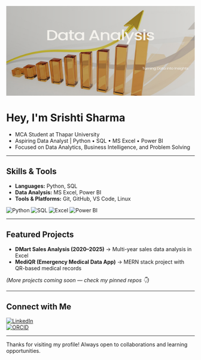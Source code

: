 <p align="center">
  <img src="https://github.com/srishtisharma44/srishtisharma44/blob/main/github.png" alt="Banner Image" width="100%" height="240">
</p>

# Hey, I'm Srishti Sharma  

- MCA Student at Thapar University  
- Aspiring Data Analyst | Python • SQL • MS Excel • Power BI  
- Focused on Data Analytics, Business Intelligence, and Problem Solving  

---

## Skills & Tools  

- **Languages:** Python, SQL  
- **Data Analysis:** MS Excel, Power BI  
- **Tools & Platforms:** Git, GitHub, VS Code, Linux  

![Python](https://img.shields.io/badge/Python-3776AB?style=for-the-badge&logo=python&logoColor=white) 
![SQL](https://img.shields.io/badge/SQL-003B57?style=for-the-badge&logo=database&logoColor=white) 
![Excel](https://img.shields.io/badge/Excel-217346?style=for-the-badge&logo=microsoft-excel&logoColor=white) 
![Power BI](https://img.shields.io/badge/PowerBI-F2C811?style=for-the-badge&logo=powerbi&logoColor=black) 

---

## Featured Projects  

- **DMart Sales Analysis (2020–2025)** → Multi-year sales data analysis in Excel  
- **MediQR (Emergency Medical Data App)** → MERN stack project with QR-based medical records  

*(More projects coming soon — check my pinned repos 👇)*  

---

## Connect with Me  

[![LinkedIn](https://img.shields.io/badge/LinkedIn-0077B5?style=for-the-badge&logo=linkedin&logoColor=white)](https://www.linkedin.com/in/srishti-sharma-data/)  
[![ORCID](https://img.shields.io/badge/ORCID-A6CE39?style=for-the-badge&logo=orcid&logoColor=white)](https://orcid.org/0009-0008-0440-1799)  

---
Thanks for visiting my profile! Always open to collaborations and learning opportunities.
